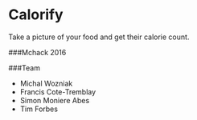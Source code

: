 # Calorify

Take a picture of your food and get their calorie count.

###Mchack 2016 

###Team
* Michal Wozniak
* Francis Cote-Tremblay
* Simon Moniere Abes
* Tim Forbes
